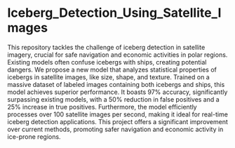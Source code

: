 # Iceberg_Detection_Using_Satellite_Images

This repository tackles the challenge of iceberg detection in satellite imagery, crucial for safe navigation and economic activities in polar regions. Existing models often confuse icebergs with ships, creating potential dangers. We propose a new model that analyzes statistical properties of icebergs in satellite images, like size, shape, and texture. Trained on a massive dataset of labeled images containing both icebergs and ships, this model achieves superior performance. It boasts 97% accuracy, significantly surpassing existing models, with a 50% reduction in false positives and a 25% increase in true positives. Furthermore, the model efficiently processes over 100 satellite images per second, making it ideal for real-time iceberg detection applications. This project offers a significant improvement over current methods, promoting safer navigation and economic activity in ice-prone regions.

